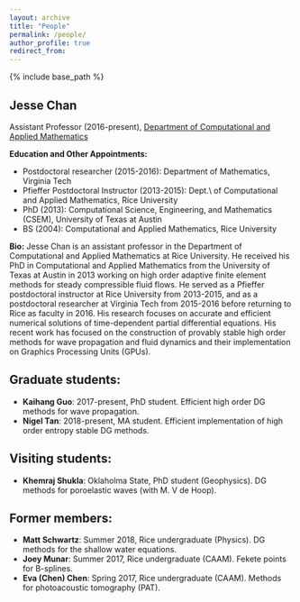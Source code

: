 ```yaml
---
layout: archive
title: "People"
permalink: /people/
author_profile: true
redirect_from: 
---
```


{% include base_path %}

## Jesse Chan

Assistant Professor (2016-present), [Department of Computational and Applied Mathematics](http://www.caam.rice.edu)

**Education and Other Appointments:**

* Postdoctoral researcher (2015-2016): Department of Mathematics, Virginia Tech
* Pfieffer Postdoctoral Instructor (2013-2015): Dept.\ of Computational and Applied Mathematics, Rice University
* PhD (2013): Computational Science, Engineering, and Mathematics (CSEM), University of Texas at Austin
* BS (2004): Computational and Applied Mathematics, Rice University

**Bio:** Jesse Chan is an assistant professor in the Department of Computational and Applied Mathematics at Rice University.  He received his PhD in Computational and Applied Mathematics from the University of Texas at Austin in 2013 working on high order adaptive finite element methods for steady compressible fluid flows.  He served as a Pfieffer postdoctoral instructor at Rice University from 2013-2015, and as a postdoctoral researcher at Virginia Tech from 2015-2016 before returning to Rice as faculty in 2016. His research focuses on accurate and efficient numerical solutions of time-dependent partial differential equations. His recent work has focused on the construction of provably stable high order methods for wave propagation and fluid dynamics and their implementation on Graphics Processing Units (GPUs).

## Graduate students:

* **Kaihang Guo**: 2017-present, PhD student. Efficient high order DG methods for wave propagation.
* **Nigel Tan**: 2018-present, MA student. Efficient implementation of high order entropy stable DG methods.

## Visiting students:

* **Khemraj Shukla**: Oklaholma State, PhD student (Geophysics). DG methods for poroelastic waves (with M. V de Hoop).

## Former members: 

* **Matt Schwartz**: Summer 2018, Rice undergraduate (Physics). DG methods for the shallow water equations.
* **Joey Munar**: Summer 2017, Rice undergraduate (CAAM). Fekete points for B-splines.
* **Eva (Chen) Chen**: Spring 2017, Rice undergraduate (CAAM). Methods for photoacoustic tomography (PAT).

